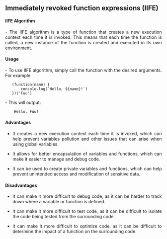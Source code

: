 ## Immediately revoked function expressions (IIFE)

#### IIFE Algorithm

 <p align=justify>- The IIFE algorithm is a type of function that creates a new execution context each time it is invoked. This means that each time the function is called, a new instance of the function is created and executed in its own environment.

#### Usage

 <p align=justify>- To use IIFE algorithm, simply call the function with the desired arguments. For example

```
   (function(name) {
       console.log(`Hello, ${name}!`)
   })('Fuu')
```

<p align=justify>- This will output:

```
    Hello, Fuu!
```

#### Advantages

- <p align=justify> It creates a new execution context each time it is invoked, which can help prevent variables pollution and other issues that can arise when using global variables.

- <p align=justify> It allows for better encapsulation of variables and functions, which can make it easier to manage and debug code.

- <p align=justify> It can be used to create private variables and functions, which can help prevent unintended access and modification of sensitive data.

#### Disadvantages

- <p align=justify> It can make it more difficult to debug code, as it can be harder to track down where a variable or function is defined.

- <p align=justify> It can make it more difficult to test code, as it can be difficult to isolate the code being tested from the surrounding code.

- <p align=justify> It can make it more difficult to optimize code, as it can be difficult to determine the impact of a function on the surrounding code.
